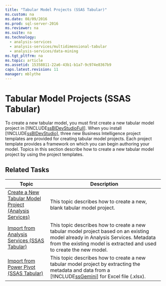 ```yaml
---
title: "Tabular Model Projects (SSAS Tabular)"
ms.custom: na
ms.date: 08/09/2016
ms.prod: sql-server-2016
ms.reviewer: na
ms.suite: na
ms.technology: 
  - analysis-services
  - analysis-services/multidimensional-tabular
  - analysis-services/data-mining
ms.tgt_pltfrm: na
ms.topic: article
ms.assetid: 15358811-22a6-43b1-b1a7-9c974e8367b9
caps.latest.revision: 11
manager: mblythe
---
```

# Tabular Model Projects (SSAS Tabular)
To create a new tabular model, you must first create a new tabular model project in [!INCLUDE[ssBIDevStudioFull](../../Topics/TopicNameContainA/tokens/ssBIDevStudioFull_md.md)]. When you install [!INCLUDE[ssBIDevStudio](../../Topics/TopicNameContainA/tokens/ssBIDevStudio_md.md)], three new Business Intelligence project templates are provided for creating tabular model projects. Each project template provides a framework on which you can begin authoring your model. Topics in this section describe how to create a new tabular model project by using the project templates.  
  
## Related Tasks  
  
|Topic|Description|  
|-----------|-----------------|  
|[Create a New Tabular Model Project (Analysis Services)](../../Topics/TopicNameContainA/Create-a-New-Tabular-Model-Project--Analysis-Services-.md)|This topic describes how to create a new, blank tabular model project.|  
|[Import from Analysis Services (SSAS Tabular)](../../Topics/TopicNameNotContainA/Import-from-Analysis-Services--SSAS-Tabular-.md)|This topic describes how to create a new tabular model project based on an existing model already in Analysis Services. Metadata from the existing model is extracted and used to create the new model.|  
|[Import from Power Pivot (SSAS Tabular)](../../Topics/TopicNameNotContainA/Import-from-Power-Pivot--SSAS-Tabular-.md)|This topic describes how to create a new tabular model project by extracting the metadata and data from a [!INCLUDE[ssGemini](../../Topics/TopicNameContainA/tokens/ssGemini_md.md)] for Excel file (.xlsx).|